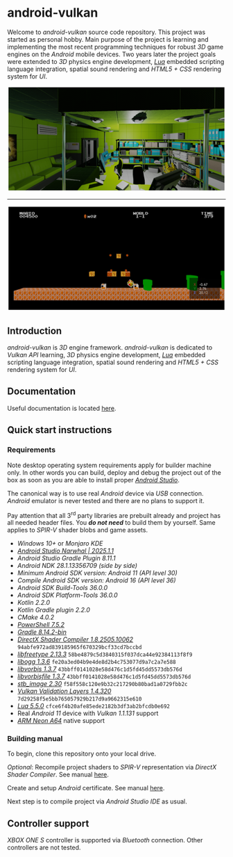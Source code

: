 # android-vulkan

Welcome to _android-vulkan_ source code repository. This project was started as personal hobby. Main purpose of the project is learning and implementing the most recent programming techniques for robust _3D_ game engines on the _Android_ mobile devices. Two years later the project goals were extended to _3D_ physics engine development, [_Lua_](https://en.wikipedia.org/wiki/Lua_(programming_language)) embedded scripting language integration, spatial sound rendering and _HTML5 + CSS_ rendering system for _UI_.

<img src="./docs/images/preview.png"/>

---

<img src="./docs/images/preview-002.png"/>


## Introduction

_android-vulkan_ is _3D_ engine framework. _android-vulkan_ is dedicated to _Vulkan API_ learning, _3D_ physics engine development, [_Lua_](https://en.wikipedia.org/wiki/Lua_(programming_language)) embedded scripting language integration, spatial sound rendering and _HTML5 + CSS_ rendering system for _UI_.

## Documentation

Useful documentation is located [here](docs/documentation.md).

## Quick start instructions

### Requirements

Note desktop operating system requirements apply for builder machine only. In other words you can build, deploy and debug the project out of the box as soon as you are able to install proper [_Android Studio_](https://developer.android.com/studio).

The canonical way is to use real _Android_ device via _USB_ connection. _Android_ emulator is never tested and there are no plans to support it.

Pay attention that all 3<sup>rd</sup> party libraries are prebuilt already and project has all needed header files. You **_do not need_** to build them by yourself. Same applies to _SPIR-V_ shader blobs and game assets.

* _Windows 10+_ or _Monjaro KDE_
* [_Android Studio Narwhal | 2025.1.1_](https://developer.android.com/studio)
* _Android Studio Gradle Plugin 8.11.1_
* _Android NDK 28.1.13356709 (side by side)_
* _Minimum _Android SDK_ version: Android 11 (API level 30)_
* _Compile _Android SDK_ version: Android 16 (API level 36)_
* _Android SDK Build-Tools 36.0.0_
* _Android SDK Platform-Tools 36.0.0_
* _Kotlin 2.2.0_
* _Kotlin Gradle plugin 2.2.0_
* _CMake 4.0.2_
* [_PowerShell 7.5.2_](https://github.com/PowerShell/PowerShell/releases/tag/v7.5.2)
* [_Gradle 8.14.2-bin_](https://services.gradle.org/distributions/)
* [_DirectX Shader Compiler 1.8.2505.10062_](https://github.com/microsoft/DirectXShaderCompiler) `94abfe972ad839185965f670329bcf33cd7bccbd`
* [_libfreetype 2.13.3_](https://gitlab.freedesktop.org/freetype/freetype) `58be4879c5d3840315f037dca44e92384113f8f9`
* [_libogg 1.3.6_](https://gitlab.xiph.org/xiph/ogg) `fe20a3ed04b9e4de8d2b4c753077d9a7c2a7e588`
* [_libvorbis 1.3.7_](https://gitlab.xiph.org/xiph/vorbis) `43bbff0141028e58d476c1d5fd45dd5573db576d`
* [_libvorbisfile 1.3.7_](https://gitlab.xiph.org/xiph/vorbis) `43bbff0141028e58d476c1d5fd45dd5573db576d`
* [_stb_image 2.30_](https://github.com/nothings/stb) `f58f558c120e9b32c217290b80bad1a0729fbb2c`
* [_Vulkan Validation Layers 1.4.320_](https://github.com/KhronosGroup/Vulkan-ValidationLayers) `7d29258f5e5bb765057929b217d9a9662315e610`
* [_Lua 5.5.0_](https://github.com/lua/lua) `cfce6f4b20afe85ede2182b3df3ab2bfcdb0e692`
* Real _Android 11_ device with _Vulkan 1.1.131_ support
* [_ARM Neon A64_](https://developer.arm.com/architectures/instruction-sets/simd-isas/neon/neon-programmers-guide-for-armv8-a/introducing-neon-for-armv8-a) native support

### Building manual

To begin, clone this repository onto your local drive.

_Optional_: Recompile project shaders to _SPIR-V_ representation via _DirectX Shader Compiler_. See manual [here](docs/shader-compilation.md).

Create and setup _Android_ certificate. See manual [here](docs/release-build.md).

Next step is to compile project via _Android Studio IDE_ as usual.

## Controller support

_XBOX ONE S_ controller is supported via _Bluetooth_ connection. Other controllers are not tested.
